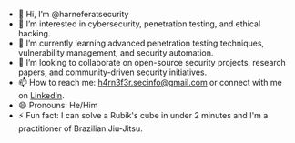 - 👋 Hi, I’m @harneferatsecurity
- 👀 I’m interested in cybersecurity, penetration testing, and ethical hacking.
- 🌱 I’m currently learning advanced penetration testing techniques, vulnerability management, and security automation.
- 💞️ I’m looking to collaborate on open-source security projects, research papers, and community-driven security initiatives.
- 📫 How to reach me: h4rn3f3r.secinfo@gmail.com or connect with me on [LinkedIn](https://www.linkedin.com/in/aimaharnefer/).
- 😄 Pronouns: He/Him
- ⚡ Fun fact: I can solve a Rubik's cube in under 2 minutes and I'm a practitioner of Brazilian Jiu-Jitsu.

<!---
harneferatsecurity/harneferatsecurity is a ✨ special ✨ repository because its `README.md` (this file) appears on your GitHub profile.
You can click the Preview link to take a look at your changes.
--->
